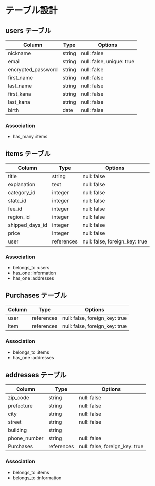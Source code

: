 # テーブル設計

## users テーブル

| Column             | Type   | Options                   |
| ------------------ | ------ | ------------------------- |
| nickname           | string | null: false               |
| email              | string | null: false, unique: true |
| encrypted_password | string | null: false               |
| first_name         | string | null: false               |
| last_name          | string | null: false               |
| first_kana         | string | null: false               |
| last_kana          | string | null: false               |
| birth              | date   | null: false               |

### Association
- has_many :items

## items テーブル

| Column             | Type       | Options                        |
| ------------------ | ---------- | ------------------------------ |
| title              | string     | null: false                    |
| explanation        | text       | null: false                    |
| category_id        | integer    | null: false                    |
| state_id           | integer    | null: false                    |
| fee_id             | integer    | null: false                    |
| region_id          | integer    | null: false                    |
| shipped_days_id    | integer    | null: false                    |
| price              | integer    | null: false                    |
| user               | references | null: false, foreign_key: true |

### Association
- belongs_to :users
- has_one    :information
- has_one    :addresses


## Purchases テーブル

| Column             | Type       | Options                        |
| ------------------ | ---------- | ------------------------------ |
| user               | references | null: false, foreign_key: true |
| item               | references | null: false, foreign_key: true |

### Association
- belongs_to :items
- has_one    :addresses

## addresses テーブル

| Column             | Type       | Options                        |
| ------------------ | ---------- | ------------------------------ |
| zip_code           | string     | null: false                    |
| prefecture         | string     | null: false                    |
| city               | string     | null: false                    |
| street             | string     | null: false                    |
| building           | string     |                                |
| phone_number       | string     | null: false                    |
| Purchases          | references | null: false, foreign_key: true |

### Association
- belongs_to :items
- belongs_to :information
